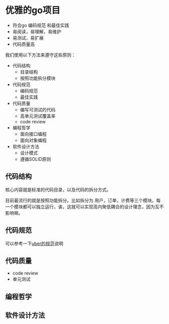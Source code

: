 # 优雅的go项目

- 符合go 编码规范 和最佳实践
- 易阅读，易理解，易维护
- 易测试，易扩展
- 代码质量高

我们使用以下方法来遵守这些原则：

- 代码结构
    - 目录结构
    - 按照功能拆分模块
- 代码规范
    - 编码规范
    - 最佳实践
- 代码质量
    - 编写可测试的代码
    - 高单元测试覆盖率
    - code review
- 编程哲学
    - 面向接口编程
    - 面向对象编程
- 软件设计方法
    - 设计模式
    - 遵循SOLID原则

## 代码结构
核心内容就是标准的代码目录，以及代码的拆分方式。

目前最流行的就是按照功能拆分。比如拆分为 用户，订单，计费等三个模块。每一个模块都可以独立运行，诶，这就可以实现高内聚低耦合的设计理念，因为互不影响嘛。
## 代码规范
可以参考一下[uber的规范](https://github.com/imgoogege/uber_go_guide_cn)说明
## 代码质量
- code review
- 单元测试
## 编程哲学
## 软件设计方法

